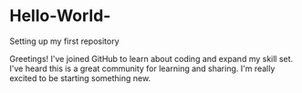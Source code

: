 # Hello-World-
Setting up my first repository

Greetings!
I've joined GitHub to learn about coding and expand my skill set.
I've heard this is a great community for learning and sharing.
I'm really excited to be starting something new.
